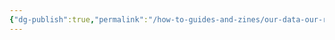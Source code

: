 ```yaml
---
{"dg-publish":true,"permalink":"/how-to-guides-and-zines/our-data-our-rules-a-how-to-guide-for-environmental-data-co-ownership/"}
---
```



